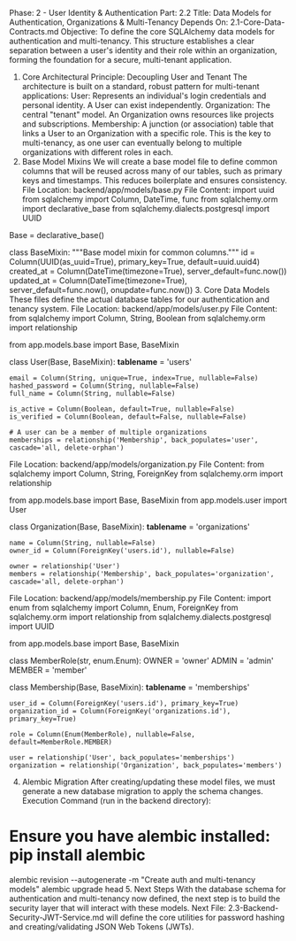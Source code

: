 Phase: 2 - User Identity & Authentication
Part: 2.2
Title: Data Models for Authentication, Organizations & Multi-Tenancy
Depends On: 2.1-Core-Data-Contracts.md
Objective: To define the core SQLAlchemy data models for authentication and multi-tenancy. This structure establishes a clear separation between a user's identity and their role within an organization, forming the foundation for a secure, multi-tenant application.
1. Core Architectural Principle: Decoupling User and Tenant
The architecture is built on a standard, robust pattern for multi-tenant applications:
User: Represents an individual's login credentials and personal identity. A User can exist independently.
Organization: The central "tenant" model. An Organization owns resources like projects and subscriptions.
Membership: A junction (or association) table that links a User to an Organization with a specific role. This is the key to multi-tenancy, as one user can eventually belong to multiple organizations with different roles in each.
2. Base Model Mixins
We will create a base model file to define common columns that will be reused across many of our tables, such as primary keys and timestamps. This reduces boilerplate and ensures consistency.
File Location: backend/app/models/base.py
File Content:
import uuid
from sqlalchemy import Column, DateTime, func
from sqlalchemy.orm import declarative_base
from sqlalchemy.dialects.postgresql import UUID

Base = declarative_base()

class BaseMixin:
    """Base model mixin for common columns."""
    id = Column(UUID(as_uuid=True), primary_key=True, default=uuid.uuid4)
    created_at = Column(DateTime(timezone=True), server_default=func.now())
    updated_at = Column(DateTime(timezone=True), server_default=func.now(), onupdate=func.now())
3. Core Data Models
These files define the actual database tables for our authentication and tenancy system.
File Location: backend/app/models/user.py
File Content:
from sqlalchemy import Column, String, Boolean
from sqlalchemy.orm import relationship

from app.models.base import Base, BaseMixin

class User(Base, BaseMixin):
    __tablename__ = 'users'

    email = Column(String, unique=True, index=True, nullable=False)
    hashed_password = Column(String, nullable=False)
    full_name = Column(String, nullable=False)
    
    is_active = Column(Boolean, default=True, nullable=False)
    is_verified = Column(Boolean, default=False, nullable=False)

    # A user can be a member of multiple organizations
    memberships = relationship('Membership', back_populates='user', cascade='all, delete-orphan')

File Location: backend/app/models/organization.py
File Content:
from sqlalchemy import Column, String, ForeignKey
from sqlalchemy.orm import relationship

from app.models.base import Base, BaseMixin
from app.models.user import User

class Organization(Base, BaseMixin):
    __tablename__ = 'organizations'

    name = Column(String, nullable=False)
    owner_id = Column(ForeignKey('users.id'), nullable=False)

    owner = relationship('User')
    members = relationship('Membership', back_populates='organization', cascade='all, delete-orphan')

File Location: backend/app/models/membership.py
File Content:
import enum
from sqlalchemy import Column, Enum, ForeignKey
from sqlalchemy.orm import relationship
from sqlalchemy.dialects.postgresql import UUID

from app.models.base import Base, BaseMixin

class MemberRole(str, enum.Enum):
    OWNER = 'owner'
    ADMIN = 'admin'
    MEMBER = 'member'

class Membership(Base, BaseMixin):
    __tablename__ = 'memberships'

    user_id = Column(ForeignKey('users.id'), primary_key=True)
    organization_id = Column(ForeignKey('organizations.id'), primary_key=True)
    
    role = Column(Enum(MemberRole), nullable=False, default=MemberRole.MEMBER)

    user = relationship('User', back_populates='memberships')
    organization = relationship('Organization', back_populates='members')

4. Alembic Migration
After creating/updating these model files, we must generate a new database migration to apply the schema changes.
Execution Command (run in the backend directory):
# Ensure you have alembic installed: pip install alembic
alembic revision --autogenerate -m "Create auth and multi-tenancy models"
alembic upgrade head
5. Next Steps
With the database schema for authentication and multi-tenancy now defined, the next step is to build the security layer that will interact with these models.
Next File: 2.3-Backend-Security-JWT-Service.md will define the core utilities for password hashing and creating/validating JSON Web Tokens (JWTs).